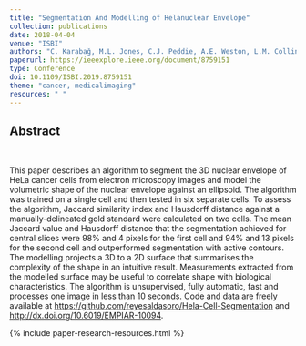 ```yaml
---
title: "Segmentation And Modelling of Helanuclear Envelope"
collection: publications
date: 2018-04-04
venue: "ISBI"
authors: "C. Karabağ, M.L. Jones, C.J. Peddie, A.E. Weston, L.M. Collinson, C.C. Reyes-Aldasoro"
paperurl: https://ieeexplore.ieee.org/document/8759151
type: Conference
doi: 10.1109/ISBI.2019.8759151
theme: "cancer, medicalimaging"
resources: " "
---
```

<h2> Abstract </h2>  <br>

This paper describes an algorithm to segment the 3D nuclear envelope of HeLa cancer cells from electron microscopy images and model the volumetric shape of the nuclear envelope against an ellipsoid. The algorithm was trained on a single cell and then tested in six separate cells. To assess the algorithm, Jaccard similarity index and Hausdorff distance against a manually-delineated gold standard were calculated on two cells. The mean Jaccard value and Hausdorff distance that the segmentation achieved for central slices were 98% and 4 pixels for the first cell and 94% and 13 pixels for the second cell and outperformed segmentation with active contours. The modelling projects a 3D to a 2D surface that summarises the complexity of the shape in an intuitive result. Measurements extracted from the modelled surface may be useful to correlate shape with biological characteristics. The algorithm is unsupervised, fully automatic, fast and processes one image in less than 10 seconds. Code and data are freely available at https://github.com/reyesaldasoro/Hela-Cell-Segmentation and http://dx.doi.org/10.6019/EMPIAR-10094.

{% include paper-research-resources.html %}
